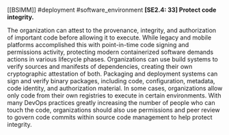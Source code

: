 [[BSIMM]] #deployment #software_environment
**[SE2.4: 33] Protect code integrity.**


The organization can attest to the provenance, integrity, and authorization of important code before allowing it to execute. While legacy and mobile platforms accomplished this with point-in-time code signing and permissions activity, protecting modern containerized software demands actions in various lifecycle phases. Organizations can use build systems to verify sources and manifests of dependencies, creating their own cryptographic attestation of both. Packaging and deployment systems can sign and verify binary packages, including code, configuration, metadata, code identity, and authorization material. In some cases, organizations allow only code from their own registries to execute in certain environments. With many DevOps practices greatly increasing the number of people who can touch the code, organizations should also use permissions and peer review to govern code commits within source code management to help protect integrity.





